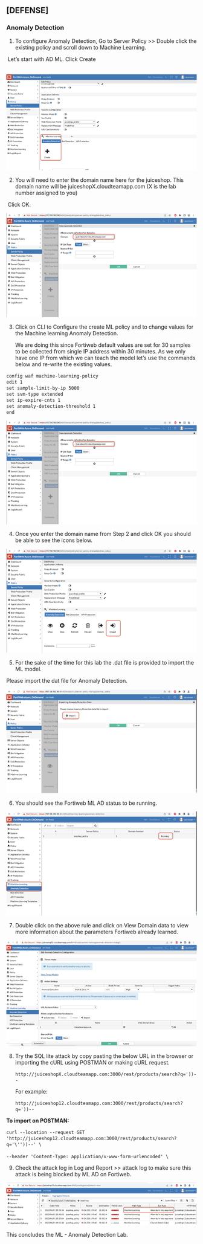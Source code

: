 ## **[DEFENSE]**

### Anomaly Detection



1) To configure Anomaly Detection, Go to Server Policy >> Double click the existing policy and scroll down to Machine Learning. 

​		Let’s start with AD ML. Click Create 

​	![image-20220602175423068](image-20220602175423068.png)

2) You will need to enter the domain name here for the juiceshop. This domain name will be juiceshopX.cloudteamapp.com (X is the lab number assigned to you) 

​		Click OK.

![image-20220602175428742](image-20220602175428742.png)

3. Click on CLI to Configure the create ML policy and to change values for the Machine learning Anomaly Detection. 

   We are doing this since Fortiweb default values are set for 30 samples to 	be collected from single IP address within 30 minutes. As we only have one 	IP from which we can teach the model let’s use the commands below and re-write the existing values.

```
config waf machine-learning-policy
edit 1
set sample-limit-by-ip 5000
set svm-type extended
set ip-expire-cnts 1
set anomaly-detection-threshold 1
end
```

 ![image-20220602175438201](image-20220602175438201.png)

4) Once you enter the domain name from Step 2 and click OK you should be able to see the icons below. 

 ![image-20220602175444328](image-20220602175444328.png)

5) For the sake of the time for this lab the .dat file is provided to import the ML model.

Please import the dat file for Anomaly Detection. 

![image-20220602175450243](image-20220602175450243.png) 

6) You should see the Fortiweb ML AD status to be running.

![image-20220602175455398](image-20220602175455398.png)

7) Double click on the above rule and click on View Domain data to view more information about the parameters Fortiweb already learned. 

![image-20220602175501504](image-20220602175501504.png)

 

8. Try the SQL lite attack by copy pasting the below URL in the browser or importing the cURL using POSTMAN or making cURL request. 

   ```
   http://juiceshopX.cloudteamapp.com:3000/rest/products/search?q='))-- 
   ```

   For example: 

   ```
   http://juiceshop12.cloudteamapp.com:3000/rest/products/search?q='))--
   ```

**To import on POSTMAN:**

```
curl --location --request GET 'http://juiceshop12.cloudteamapp.com:3000/rest/products/search?q='\''))--' \

--header 'Content-Type: application/x-www-form-urlencoded' \
```



9) Check the attack log in Log and Report >> attack log to make sure this attack is being blocked by ML AD on Fortiweb. 

![image-20220602175510312](image-20220602175510312.png)

 

This concludes the ML - Anomaly Detection Lab. 